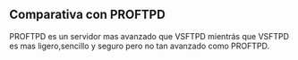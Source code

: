 ## Comparativa con PROFTPD

PROFTPD es un servidor mas avanzado que VSFTPD mientrás que VSFTPD es mas ligero,sencillo y seguro pero no tan avanzado como PROFTPD.
